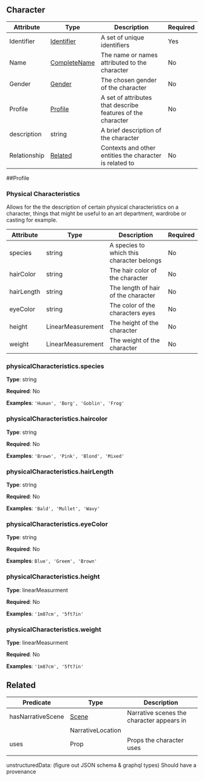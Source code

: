 ## Character





| Attribute   | Type         | Description                                   | Required |
| ----------- | ------------ | --------------------------------------------- | --- |
| Identifier  | [Identifier](../Utility/Identifier.md)   | A set of unique identifiers                   | Yes |
| Name        | [CompleteName](../Utility/CompleteName.md) | The name or names attributed to the character | No |
| Gender      | [Gender](../Utility/Gender.md) | The chosen gender of the character            | No |
| Profile     | [Profile](#Profile)     | A set of attributes that describe features of the character | No |
| description | string             | A brief description of the character          |
| Relationship | [Related](#Related) | Contexts and other entities the character is related to          | No |



##Profile

### Physical Characteristics

Allows for the the description of certain physical characteristics on a character, things that might be useful to an 
art department, wardrobe or casting for example. 

| Attribute  | Type              | Description | Required |
| ---------- | ----------------- | ----------- | ---- |
| species    | string            | A species to which this character belongs            | No |
| hairColor  | string            | The hair color of the character            | No |
| hairLength | string            | The length of hair of the character        | No |
| eyeColor   | string            | The color of the characters eyes            | No |
| height     | LinearMeasurement | The height of the character            | No |
| weight     | LinearMeasurement | The weight of the character            | No |



### physicalCharacteristics.species

**Type**: string

**Required**: No

**Examples**: ```'Human', 'Borg', 'Goblin', 'Frog'```

### physicalCharacteristics.haircolor

**Type**: string

**Required**: No

**Examples**: ```'Brown', 'Pink', 'Blond', 'Mixed'```


### physicalCharacteristics.hairLength

**Type**: string

**Required**: No

**Examples**: ```'Bald', 'Mullet', 'Wavy'```


### physicalCharacteristics.eyeColor

**Type**: string

**Required**: No

**Examples**: ```Blue', 'Greem', 'Brown'```


### physicalCharacteristics.height

**Type**: linearMeasurment

**Required**: No

**Examples**: ```'1m87cm', '5ft7in'```


### physicalCharacteristics.weight
**Type**: linearMeasurment

**Required**: No

**Examples**: ```'1m87cm', '5ft7in'```



## Related


| Predicate | Type  | Description |
| ---------- | ----------------- | ---- |
| hasNarrativeScene | [Scene](./NarrativeScene.md) | Narrative scenes the character appears in |
|  | NarrativeLocation | |
| uses | Prop | Props the character uses |
| | | |









unstructuredData: (figure out JSON schema & graphql types)
Should have a provenance
